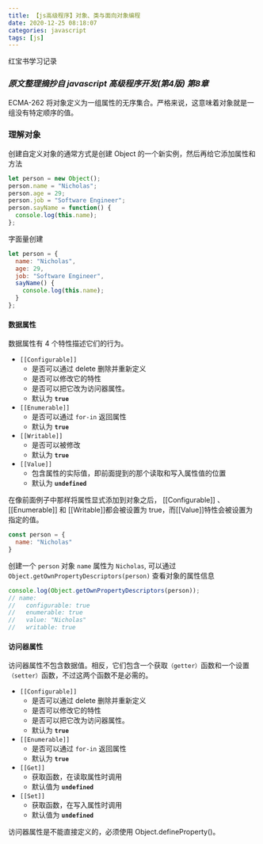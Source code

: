 ```yaml
---
title: 【js高级程序】对象、类与面向对象编程
date: 2020-12-25 08:18:07
categories: javascript
tags: [js]
---
```


红宝书学习记录

### *原文整理摘抄自 javascript 高级程序开发(第4版) 第8章*

ECMA-262 将对象定义为一组属性的无序集合。严格来说，这意味着对象就是一组没有特定顺序的值。

### 理解对象
创建自定义对象的通常方式是创建 Object 的一个新实例，然后再给它添加属性和方法
```js
let person = new Object();
person.name = "Nicholas";
person.age = 29;
person.job = "Software Engineer";
person.sayName = function() {
  console.log(this.name);
};
```
字面量创建
```js
let person = {
  name: "Nicholas",
  age: 29,
  job: "Software Engineer",
  sayName() {
    console.log(this.name);
  }
};
```

#### 数据属性
数据属性有 4 个特性描述它们的行为。
- `[[Configurable]]` 
  - 是否可以通过 delete 删除并重新定义
  - 是否可以修改它的特性
  - 是否可以把它改为访问器属性。
  - 默认为 **`true`**
- `[[Enumerable]]`
  - 是否可以通过 `for-in` 返回属性
  - 默认为 **`true`**
- `[[Writable]]`
  - 是否可以被修改
  - 默认为 **`true`**
- `[[Value]]`
  - 包含属性的实际值，即前面提到的那个读取和写入属性值的位置
  - 默认为 **`undefined`**

在像前面例子中那样将属性显式添加到对象之后， [[Configurable]] 、 [[Enumerable]] 和 [[Writable]]都会被设置为 true，而[[Value]]特性会被设置为指定的值。
```js
const person = {
  name: "Nicholas"
}
```
创建一个 `person` 对象 `name` 属性为 `Nicholas`, 可以通过 `Object.getOwnPropertyDescriptors(person)` 查看对象的属性信息
```js
console.log(Object.getOwnPropertyDescriptors(person));
// name:
//   configurable: true
//   enumerable: true
//   value: "Nicholas"
//   writable: true
```

#### 访问器属性
访问器属性不包含数据值。相反，它们包含一个获取`（getter）`函数和一个设置`（setter）`函数，不过这两个函数不是必需的。

- `[[Configurable]]` 
  - 是否可以通过 delete 删除并重新定义
  - 是否可以修改它的特性
  - 是否可以把它改为访问器属性。
  - 默认为 **`true`**
- `[[Enumerable]]`
  - 是否可以通过 `for-in` 返回属性
  - 默认为 **`true`**
- `[[Get]]`
  - 获取函数，在读取属性时调用
  - 默认值为 **`undefined`**
- `[[Set]]`
  - 获取函数，在写入属性时调用
  - 默认值为 **`undefined`**

访问器属性是不能直接定义的，必须使用 Object.defineProperty()。

